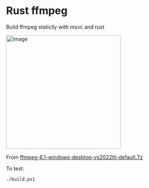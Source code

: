 # Rust ffmpeg
Build ffmpeg staticlly with msvc and rust

<img width="312" alt="image" src="https://github.com/thewh1teagle/ffmpeg-next-msvc-static/assets/61390950/cab474ba-b28b-48fc-b265-51c28765a90f">

From [ffmpeg-6.1-windows-desktop-vs2022ltl-default.7z](https://yer.dl.sourceforge.net/project/avbuild/windows-desktop/ffmpeg-6.1-windows-desktop-vs2022ltl-default.7z)

To test:
```console
./build.ps1
```
